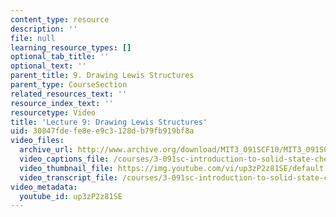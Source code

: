 ```yaml
---
content_type: resource
description: ''
file: null
learning_resource_types: []
optional_tab_title: ''
optional_text: ''
parent_title: 9. Drawing Lewis Structures
parent_type: CourseSection
related_resources_text: ''
resource_index_text: ''
resourcetype: Video
title: 'Lecture 9: Drawing Lewis Structures'
uid: 30847fde-fe8e-e9c3-128d-b79fb919bf8a
video_files:
  archive_url: http://www.archive.org/download/MIT3_091SCF10/MIT3_091SCF10lec09_300k.mp4
  video_captions_file: /courses/3-091sc-introduction-to-solid-state-chemistry-fall-2010/078cb6d76a4952499d07f4a2efb41760_up3zP2z81SE.vtt
  video_thumbnail_file: https://img.youtube.com/vi/up3zP2z81SE/default.jpg
  video_transcript_file: /courses/3-091sc-introduction-to-solid-state-chemistry-fall-2010/08f00afaf5d60aca50ec3759528ab90b_up3zP2z81SE.pdf
video_metadata:
  youtube_id: up3zP2z81SE
---
```


